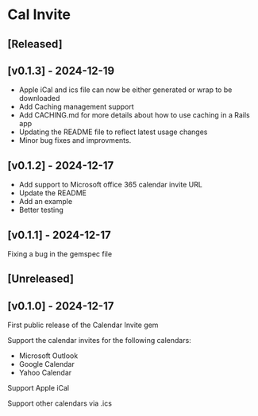 # Cal Invite

## [Released]

## [v0.1.3] - 2024-12-19

- Apple iCal and ics file can now be either generated or wrap to be downloaded
- Add Caching management support
- Add CACHING.md for more details about how to use caching in a Rails app
- Updating the README file to reflect latest usage changes
- Minor bug fixes and improvments.

## [v0.1.2] - 2024-12-17

- Add support to Microsoft office 365 calendar invite URL
- Update the README
- Add an example
- Better testing

## [v0.1.1] - 2024-12-17

Fixing a bug in the gemspec file

## [Unreleased]

## [v0.1.0] - 2024-12-17

First public release of the Calendar Invite gem

Support the calendar invites for the following calendars:

- Microsoft Outlook
- Google Calendar
- Yahoo Calendar

Support Apple iCal

Support other calendars via .ics
